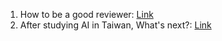 1. How to be a good reviewer: [Link](https://github.com/SuperBruceJia/paper-reading/blob/master/Conference/Others/How-to-be-a-good-Reviewer.pdf)
2. After studying AI in Taiwan, What's next?: [Link](https://github.com/SuperBruceJia/paper-reading/blob/master/Conference/Others/After_studying_AI_in_Taiwan_-_Next_PhD.pdf)

